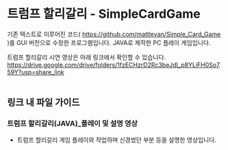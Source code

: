 # 트럼프 할리갈리 - SimpleCardGame
기존 텍스트로 이루어진 코드( https://github.com/mattlevan/Simple_Card_Game )를 GUI 버전으로 수정한 프로그램입니다. JAVA로 제작한 PC 플레이 게임입니다. 

트럼프 할리갈리 시연 영상은 아래 링크에서 확인할 수 있습니다. </br>
https://drive.google.com/drive/folders/1fzECHzrD2Rc3beJdI_p8YLiFH0So759Y?usp=share_link
<br><br>
## 링크 내 파일 가이드<br>
### 트럼프 할리갈리(JAVA)_플레이 및 설명 영상<br>
- 트럼프 할리갈리 게임 플레이와 작업하며 신경썼던 부분 등을 설명한 영상입니다. <br>
